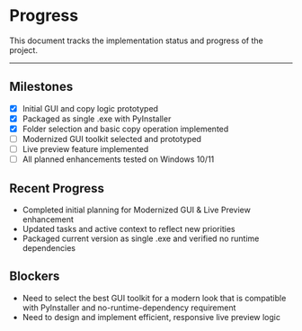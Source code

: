 # Progress

This document tracks the implementation status and progress of the project.

---

## Milestones
- [x] Initial GUI and copy logic prototyped
- [x] Packaged as single .exe with PyInstaller
- [x] Folder selection and basic copy operation implemented
- [ ] Modernized GUI toolkit selected and prototyped
- [ ] Live preview feature implemented
- [ ] All planned enhancements tested on Windows 10/11

## Recent Progress
- Completed initial planning for Modernized GUI & Live Preview enhancement
- Updated tasks and active context to reflect new priorities
- Packaged current version as single .exe and verified no runtime dependencies

## Blockers
- Need to select the best GUI toolkit for a modern look that is compatible with PyInstaller and no-runtime-dependency requirement
- Need to design and implement efficient, responsive live preview logic 